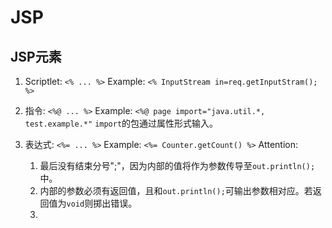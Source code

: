 # JSP

## JSP元素
1. Scriptlet: `<% ... %>`
   Example: `<% InputStream in=req.getInputStram(); %>`

2. 指令: `<%@ ... %>`
   Example: `<%@ page import="java.util.*, test.example.*"`
   `import`的包通过属性形式输入。

3. 表达式: `<%= ... %>`
   Example: `<%= Counter.getCount() %>`
   Attention: 
    1. 最后没有结束分号";"，因为内部的值将作为参数传导至`out.println();`中。
    2. 内部的参数必须有返回值，且和`out.println();`可输出参数相对应。若返回值为`void`则掷出错误。
    3. 
